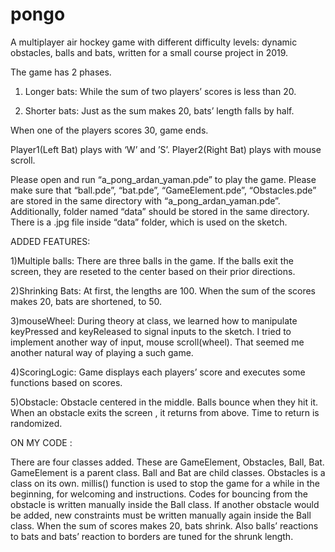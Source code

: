 # pongo
A multiplayer air hockey game with different difficulty levels: dynamic obstacles, balls and bats, written for a small course project in 2019.

The game has 2 phases. 

1) Longer bats: While the sum of two players’ scores is less than 20.

2) Shorter bats: Just as the sum makes 20, bats’ length falls by half. 

When one of the players scores 30, game ends.

Player1(Left Bat) plays with ‘W’ and ’S’. Player2(Right Bat) plays with mouse scroll. 

Please open and run “a_pong_ardan_yaman.pde” to play the game. Please make sure that “ball.pde”, “bat.pde”, “GameElement.pde”, “Obstacles.pde” are stored in the same directory with “a_pong_ardan_yaman.pde”. Additionally, folder named “data” should be stored in the same directory. There is a .jpg file inside “data” folder, which is used on the sketch. 

ADDED FEATURES:

1)Multiple balls: There are three balls in the game. If the balls exit the screen, they are reseted to the center based on their prior directions. 

2)Shrinking Bats: At first, the lengths are 100. When the sum of the scores makes 20, bats are shortened, to 50. 

3)mouseWheel: During theory at class, we learned how to manipulate keyPressed and keyReleased to signal inputs to the sketch. 
I tried to implement another way of input, mouse scroll(wheel). That seemed me another natural way of playing a such game. 

4)ScoringLogic: Game displays each players’ score and executes some functions based on scores. 

5)Obstacle: Obstacle centered in the middle. Balls bounce when they hit it. When an obstacle exits the screen , it returns from above. Time to return is randomized. 

ON MY CODE : 

There are four classes added. These are GameElement, Obstacles, Ball, Bat. GameElement is a parent class. Ball and Bat are child classes. Obstacles is a class on its own. millis() function is used to stop the game for a while in the beginning, for welcoming and instructions. Codes for bouncing from the obstacle is written manually inside the Ball class. If another obstacle would be added, new constraints must be written manually again inside the Ball class. When the sum of scores makes 20, bats shrink. Also balls’ reactions to bats and bats’ reaction to borders are tuned for the shrunk length. 
 
